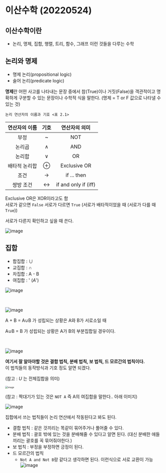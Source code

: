 # 이산수학 (20220524)

## 이산수학이란

- 논리, 명제, 집합, 행렬, 트리, 함수, 그래프 이런 것들을 다루는 수학

## 논리와 명제

- 명제 논리(propositional logic)
- 술어 논리(predicate logic)

**명제**란 어떤 사고를 나타내는 문장 중에서 참(True)이나 거짓(False)을 객관적이고 명확하게 구분할 수 있는 문장이나 수학적 식을 말한다. (명제 = T or F 값으로 나타낼 수 있는 것)

`논리 연산자의 이름과 기호 <표 2.1>`

| 연산자의 이름 | 기호 |    연산자의 의미     |
| :-----------: | :--: | :------------------: |
|     부정      |  ~   |         NOT          |
|    논리곱     |  ∧   |         AND          |
|    논리합     |  ∨   |          OR          |
| 배타적 논리합 |  ⊕   |     Exclusive OR     |
|     조건      |  →   |     if ... then      |
|   쌍방 조건   |  ↔   | if and only if (iff) |

Exclusive OR은 XOR이라고도 함<BR>서로가 같으면 `False` 서로가 다르면 `True` (서로가 배타적이었을 때 (서로가 다를 때 `True`))

서로가 다른지 확인하고 싶을 때 쓴다.

![image](https://user-images.githubusercontent.com/78403443/169973092-ef7a73b3-83c1-478f-94a0-951f94295460.png)

## 집합

- 합집합 : ∪
- 교집합 : ∩
- 차집합 : A - B
- 여집합 : ' (*A*')

![image](https://user-images.githubusercontent.com/78403443/169975717-46be1d72-8ce9-4ec5-a204-f0c0e1803750.png)

<BR>

![image](https://user-images.githubusercontent.com/78403443/169976354-b8e26fbc-e691-4326-9eaf-b371bda2f89d.png)

A + B = A∪B 가 성립되는 상황은 A와 B가 서로소일 때

A∪B = B 가 성립되는 상황은 A가 B의 부분집합일 경우이다.

<BR>

![image](https://user-images.githubusercontent.com/78403443/169977015-ba962dc9-1be3-4e51-abb3-f6e0cb2cabb0.png)

**여기서 잘 알아야할 것은 결합 법칙, 분배 법칙, 보 법칙, 드 모르간의 법칙이다.**<BR>이 법칙들의 동작방식과 기호 정도 알면 되겠다.

(참고 : *U* 는 전체집합을 의미)

<img src="https://user-images.githubusercontent.com/78403443/169978468-1e89a32b-a833-4d27-a6b2-72c61a6f298b.png" alt="image" style="zoom:50%;" />

(참고 : 짝대기가 있는 것은 `NOT A` 즉 A의 여집합을 말한다.. 아래 이미지) 

![image](https://user-images.githubusercontent.com/78403443/169977883-4de6994c-727b-48f5-af96-a6bada3e1089.png)

집합에서 쓰는 법칙들이 논리 연산에서 작동된다고 봐도 된다.

- 결합 법칙 : 같은 것끼리는 똑같이 묶어주거나 풀어줄 수 있다.
- 분배 법칙 : 괄호 밖에 있는 것을 분배해줄 수 있다고 알면 된다. (대신 분배한 애들끼리는 괄호를 꼭 묶어줘야한다.)
- 보 법칙 : 부정을 부정하면 긍정이 된다.
- 드 모르간의 법칙
  - `Not A and Not B`랑 같다고 생각하면 된다. 이런식으로 서로 교환이 가능![image](https://user-images.githubusercontent.com/78403443/169980494-1c901152-9c1f-4224-8329-ab99a5167e1a.png)
